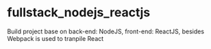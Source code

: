 # fullstack_nodejs_reactjs
Build project base on back-end: NodeJS, front-end: ReactJS, besides Webpack is used to tranpile React
